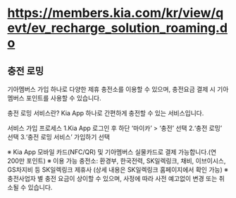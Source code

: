 # https://members.kia.com/kr/view/qevt/ev_recharge_solution_roaming.do

## 충전 로밍

기아멤버스 가입 하나로 다양한 제휴 충전소를 이용할 수 있으며, 충전요금 결제 시 기아멤버스 포인트를 사용할 수 있습니다.

충전 로밍 서비스란?
Kia App 하나로 간편하게 충전할 수 있는 서비스입니다.


서비스 가입 프로세스
1.Kia App 로그인 후 하단 ‘마이카’ > ‘충전’ 선택
2.‘충전 로밍’ 선택
3.‘충전 로밍 서비스’ 가입하기 선택

※ Kia App 모바일 카드(NFC/QR) 및 기아멤버스 실물카드로 결제 가능합니다.(연 200만 포인트)
※ 이용 가능 충전소: 환경부, 한국전력, SK일렉링크, 채비, 이브이시스, GS차지비 등 SK일렉링크 제휴사 (상세 내용은 SK일렉링크 홈페이지에서 확인 가능)
※ 충전사업자 별 충전 요금이 상이할 수 있으며, 사정에 따라 사전 예고없이 변경 또는 취소될 수 있습니다.